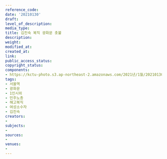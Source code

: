 ```yaml
---
reference_code: 
date: '20210130'
draft: 
level_of_description: 
media_type: 
title: 김진숙 복직 광화문 촛불
description: 
weight: 
modified_at: 
created_at: 
link: 
public_access_status: 
copyright_status: 
components:
- https://kctu-photo.s3.ap-northeast-2.amazonaws.com/2021년/1월/20210130-김진숙+복직+광화문+촛불_서울역_광화문_1인시위_민주노총_해고복직_여성소수자_김진숙/_1DX8616.jpg
tags:
- 서울역
- 광화문
- 1인시위
- 민주노총
- 해고복직
- 여성소수자
- 김진숙
creators:
- 
subjects:
- 
sources:
- 
venues:
- 
---
```


